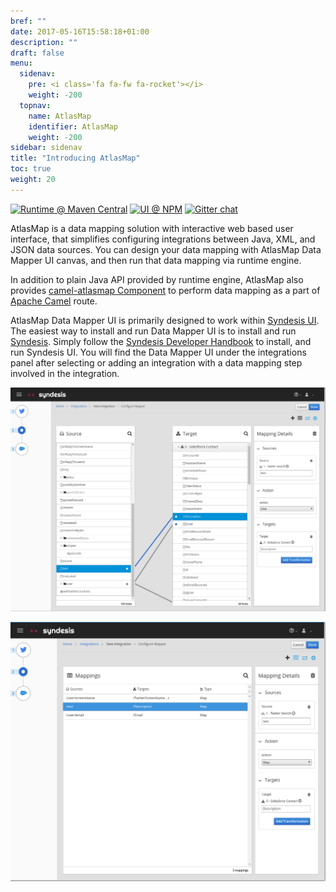 ```yaml
---
bref: ""
date: 2017-05-16T15:58:18+01:00
description: ""
draft: false
menu:
  sidenav:
    pre: <i class='fa fa-fw fa-rocket'></i>
    weight: -200
  topnav:
    name: AtlasMap
    identifier: AtlasMap 
    weight: -200
sidebar: sidenav
title: "Introducing AtlasMap"
toc: true
weight: 20
---
```

[![Runtime @ Maven Central](https://maven-badges.herokuapp.com/maven-central/io.atlasmap/atlas-parent/badge.svg?style=flat-square)](https://maven-badges.herokuapp.com/maven-central/io.atlasmap/atlas-parent/)
[![UI @ NPM](https://badge.fury.io/js/%40atlasmap%2Fatlasmap-data-mapper.svg)](https://badge.fury.io/js/%40atlasmap%2Fatlasmap-data-mapper)
[![Gitter chat](https://badges.gitter.im/atlasmap/community.png)](https://gitter.im/atlasmap/community)

AtlasMap is a data mapping solution with interactive web based user interface, that simplifies configuring integrations between Java, XML, and JSON data sources. You can design your data mapping with AtlasMap Data Mapper UI canvas, and then run that data mapping via runtime engine.

In addition to plain Java API provided by runtime engine, AtlasMap also provides [camel-atlasmap Component](http://docs.atlasmap.io/developer-guide/#camel-atlasmap) to perform data mapping as a part of [Apache Camel](http://camel.apache.org/) route.

AtlasMap Data Mapper UI is primarily designed to work within [Syndesis UI](https://syndesis.io/). The easiest way to install and run Data Mapper UI is to install and run [Syndesis](https://syndesis.io/). Simply follow the [Syndesis Developer Handbook](https://doc.syndesis.io/) to install, and run Syndesis UI. You will find the Data Mapper UI under the integrations panel after selecting or adding an integration with a data mapping step involved in the integration.


![datamapper](images/datamapper.png)


![mappinglist](images/mappinglist.png)

